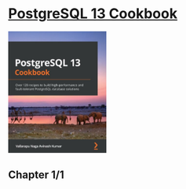 # [PostgreSQL 13 Cookbook](books/9781838648138.md)
<img alt="9781838648138" src="../covers/9781838648138.jpg" width="200"/>

## Chapter 1/1
